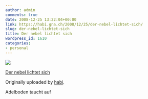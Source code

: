 ```yaml
---
author: admin
comments: true
date: 2008-12-25 13:22:04+00:00
link: https://habi.gna.ch/2008/12/25/der-nebel-lichtet-sich/
slug: der-nebel-lichtet-sich
title: Der nebel lichtet sich
wordpress_id: 1610
categories:
- personal
---
```



 [![](http://farm4.static.flickr.com/3214/3135472252_5f3e0bd739_m.jpg)](http://www.flickr.com/photos/habi/3135472252/)
   

 
  [Der nebel lichtet sich](http://www.flickr.com/photos/habi/3135472252/)
    

  Originally uploaded by [habi](http://www.flickr.com/people/habi/).
 



Adelboden taucht auf
  

